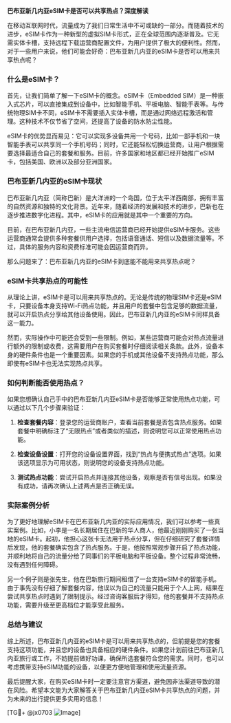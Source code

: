 **巴布亚新几内亚eSIM卡是否可以共享热点？深度解读**

在移动互联网时代，流量成为了我们日常生活中不可或缺的一部分。而随着技术的进步，eSIM卡作为一种新型的虚拟SIM卡形式，正在全球范围内逐渐普及。它无需实体卡槽，支持远程下载运营商配置文件，为用户提供了极大的便利性。然而，对于一些用户来说，他们可能会好奇：巴布亚新几内亚的eSIM卡是否可以用来共享热点呢？

### 什么是eSIM卡？

首先，让我们简单了解一下eSIM卡的概念。eSIM卡（Embedded SIM）是一种嵌入式芯片，可以直接集成到设备中，比如智能手机、平板电脑、智能手表等。与传统物理SIM卡不同，eSIM卡不需要插入实体卡槽，而是通过网络远程激活和管理。这种技术不仅节省了空间，还提高了设备的防水防尘性能。

eSIM卡的优势显而易见：它可以实现多设备共用一个号码，比如一部手机和一块智能手表可以共享同一个手机号码；同时，它还能轻松切换运营商，让用户根据需要选择最适合自己的套餐和服务。目前，许多国家和地区都已经开始推广eSIM卡，包括美国、欧洲以及部分亚洲国家。

### 巴布亚新几内亚的eSIM卡现状

巴布亚新几内亚（简称巴新）是大洋洲的一个岛国，位于太平洋西南部，拥有丰富的自然资源和独特的文化背景。近年来，随着经济的发展和技术的进步，巴新也在逐步推进数字化进程。其中，eSIM卡的应用就是其中一个重要的方向。

目前，在巴布亚新几内亚，一些主流电信运营商已经开始提供eSIM卡服务。这些运营商通常会提供多种套餐供用户选择，包括语音通话、短信以及数据流量等。不过，具体的服务内容和资费标准可能会因运营商而异。

那么问题来了：巴布亚新几内亚的eSIM卡到底能不能用来共享热点呢？

### eSIM卡共享热点的可能性

从理论上讲，eSIM卡是可以用来共享热点的。无论是传统的物理SIM卡还是eSIM卡，只要设备本身支持Wi-Fi热点功能，并且用户的套餐中包含足够的数据流量，就可以开启热点分享给其他设备使用。因此，巴布亚新几内亚的eSIM卡同样具备这一能力。

然而，实际操作中可能还会受到一些限制。例如，某些运营商可能会对热点流量进行额外的限制或收费，这需要用户在购买套餐时仔细阅读相关条款。此外，设备本身的硬件条件也是一个重要因素。如果您的手机或其他设备不支持热点功能，那么即使有eSIM卡也无法实现热点共享。

### 如何判断能否使用热点？

如果您想确认自己手中的巴布亚新几内亚eSIM卡是否能够正常使用热点功能，可以通过以下几个步骤来验证：

1. **检查套餐内容**：登录您的运营商账户，查看当前套餐是否包含热点服务。如果套餐中明确标注了“无限热点”或者类似的描述，则说明您可以正常使用热点功能。
   
2. **检查设备设置**：打开您的设备设置界面，找到“热点与便携式热点”选项。如果该选项显示为可用状态，则说明您的设备支持热点功能。

3. **测试热点功能**：尝试开启热点并连接其他设备，观察是否有信号出现。如果没有成功，请再次确认上述两点是否正确无误。

### 实际案例分析

为了更好地理解eSIM卡在巴布亚新几内亚的实际应用情况，我们可以参考一些真实案例。比如，小李是一名长期居住在巴新的华人商人，他最近刚刚购买了一张当地的eSIM卡。起初，他担心这张卡无法用于热点分享，但在仔细研究了套餐详情后发现，他的套餐确实包含了热点服务。于是，他按照常规步骤开启了热点功能，并顺利地将自己的流量分给了同事们的平板电脑和平板设备。整个过程非常流畅，没有遇到任何障碍。

另一个例子则是张先生，他在巴新旅行期间租借了一台支持eSIM卡的智能手机。由于事先没有仔细了解套餐内容，他误以为自己的流量只能用于个人上网，结果在尝试共享热点时遇到了限制提示。经过咨询客服后才得知，他的套餐并不支持热点功能，需要升级至更高档位才能享受此服务。

### 总结与建议

综上所述，巴布亚新几内亚的eSIM卡是可以用来共享热点的，但前提是您的套餐支持这项功能，并且您的设备也具备相应的硬件条件。如果您计划前往巴布亚新几内亚旅行或工作，不妨提前做好功课，确保所选套餐符合您的需求。同时，也可以考虑携带支持eSIM功能的设备，以便更方便地管理和使用流量资源。

最后提醒大家，在购买eSIM卡时一定要注意官方渠道，避免因非法渠道导致的潜在风险。希望本文能为大家解答关于巴布亚新几内亚eSIM卡共享热点的问题，并为未来的出行提供更多实用的信息！

[TG💪+ @jx0703 ![Image](https://github.com/user-attachments/assets/dbca1d08-cadb-493c-b0ec-ad6f7a83f270)]